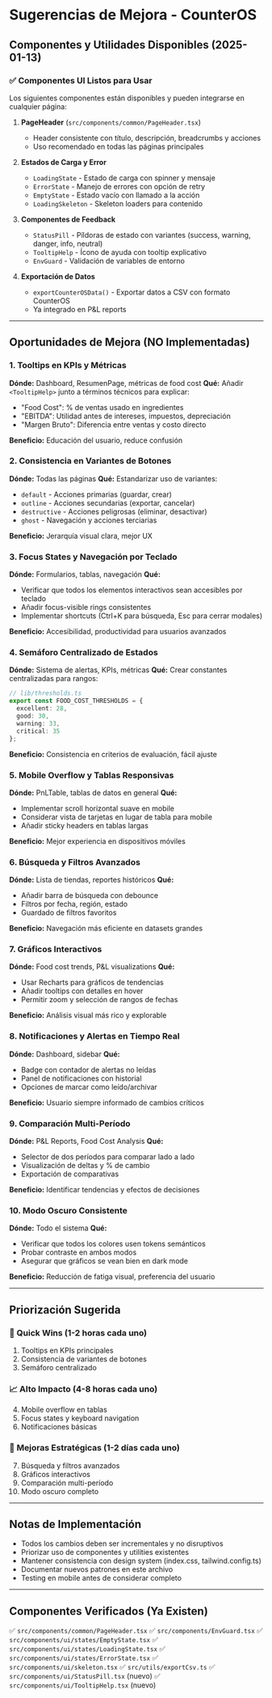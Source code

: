 # Sugerencias de Mejora - CounterOS

## Componentes y Utilidades Disponibles (2025-01-13)

### ✅ Componentes UI Listos para Usar
Los siguientes componentes están disponibles y pueden integrarse en cualquier página:

1. **PageHeader** (`src/components/common/PageHeader.tsx`)
   - Header consistente con título, descripción, breadcrumbs y acciones
   - Uso recomendado en todas las páginas principales

2. **Estados de Carga y Error**
   - `LoadingState` - Estado de carga con spinner y mensaje
   - `ErrorState` - Manejo de errores con opción de retry
   - `EmptyState` - Estado vacío con llamado a la acción
   - `LoadingSkeleton` - Skeleton loaders para contenido

3. **Componentes de Feedback**
   - `StatusPill` - Píldoras de estado con variantes (success, warning, danger, info, neutral)
   - `TooltipHelp` - Ícono de ayuda con tooltip explicativo
   - `EnvGuard` - Validación de variables de entorno

4. **Exportación de Datos**
   - `exportCounterOSData()` - Exportar datos a CSV con formato CounterOS
   - Ya integrado en P&L reports

---

## Oportunidades de Mejora (NO Implementadas)

### 1. Tooltips en KPIs y Métricas
**Dónde:** Dashboard, ResumenPage, métricas de food cost
**Qué:** Añadir `<TooltipHelp>` junto a términos técnicos para explicar:
- "Food Cost": % de ventas usado en ingredientes
- "EBITDA": Utilidad antes de intereses, impuestos, depreciación
- "Margen Bruto": Diferencia entre ventas y costo directo

**Beneficio:** Educación del usuario, reduce confusión

### 2. Consistencia en Variantes de Botones
**Dónde:** Todas las páginas
**Qué:** Estandarizar uso de variantes:
- `default` - Acciones primarias (guardar, crear)
- `outline` - Acciones secundarias (exportar, cancelar)
- `destructive` - Acciones peligrosas (eliminar, desactivar)
- `ghost` - Navegación y acciones terciarias

**Beneficio:** Jerarquía visual clara, mejor UX

### 3. Focus States y Navegación por Teclado
**Dónde:** Formularios, tablas, navegación
**Qué:** 
- Verificar que todos los elementos interactivos sean accesibles por teclado
- Añadir focus-visible rings consistentes
- Implementar shortcuts (Ctrl+K para búsqueda, Esc para cerrar modales)

**Beneficio:** Accesibilidad, productividad para usuarios avanzados

### 4. Semáforo Centralizado de Estados
**Dónde:** Sistema de alertas, KPIs, métricas
**Qué:** Crear constantes centralizadas para rangos:
```typescript
// lib/thresholds.ts
export const FOOD_COST_THRESHOLDS = {
  excellent: 28,
  good: 30,
  warning: 33,
  critical: 35
};
```

**Beneficio:** Consistencia en criterios de evaluación, fácil ajuste

### 5. Mobile Overflow y Tablas Responsivas
**Dónde:** PnLTable, tablas de datos en general
**Qué:** 
- Implementar scroll horizontal suave en mobile
- Considerar vista de tarjetas en lugar de tabla para mobile
- Añadir sticky headers en tablas largas

**Beneficio:** Mejor experiencia en dispositivos móviles

### 6. Búsqueda y Filtros Avanzados
**Dónde:** Lista de tiendas, reportes históricos
**Qué:**
- Añadir barra de búsqueda con debounce
- Filtros por fecha, región, estado
- Guardado de filtros favoritos

**Beneficio:** Navegación más eficiente en datasets grandes

### 7. Gráficos Interactivos
**Dónde:** Food cost trends, P&L visualizations
**Qué:**
- Usar Recharts para gráficos de tendencias
- Añadir tooltips con detalles en hover
- Permitir zoom y selección de rangos de fechas

**Beneficio:** Análisis visual más rico y explorable

### 8. Notificaciones y Alertas en Tiempo Real
**Dónde:** Dashboard, sidebar
**Qué:**
- Badge con contador de alertas no leídas
- Panel de notificaciones con historial
- Opciones de marcar como leído/archivar

**Beneficio:** Usuario siempre informado de cambios críticos

### 9. Comparación Multi-Período
**Dónde:** P&L Reports, Food Cost Analysis
**Qué:**
- Selector de dos períodos para comparar lado a lado
- Visualización de deltas y % de cambio
- Exportación de comparativas

**Beneficio:** Identificar tendencias y efectos de decisiones

### 10. Modo Oscuro Consistente
**Dónde:** Todo el sistema
**Qué:**
- Verificar que todos los colores usen tokens semánticos
- Probar contraste en ambos modos
- Asegurar que gráficos se vean bien en dark mode

**Beneficio:** Reducción de fatiga visual, preferencia del usuario

---

## Priorización Sugerida

### 🚀 Quick Wins (1-2 horas cada uno)
1. Tooltips en KPIs principales
2. Consistencia de variantes de botones
3. Semáforo centralizado

### 📈 Alto Impacto (4-8 horas cada uno)
4. Mobile overflow en tablas
5. Focus states y keyboard navigation
6. Notificaciones básicas

### 🎯 Mejoras Estratégicas (1-2 días cada uno)
7. Búsqueda y filtros avanzados
8. Gráficos interactivos
9. Comparación multi-período
10. Modo oscuro completo

---

## Notas de Implementación

- Todos los cambios deben ser incrementales y no disruptivos
- Priorizar uso de componentes y utilities existentes
- Mantener consistencia con design system (index.css, tailwind.config.ts)
- Documentar nuevos patrones en este archivo
- Testing en mobile antes de considerar completo

---

## Componentes Verificados (Ya Existen)

✅ `src/components/common/PageHeader.tsx`
✅ `src/components/EnvGuard.tsx`
✅ `src/components/ui/states/EmptyState.tsx`
✅ `src/components/ui/states/LoadingState.tsx`
✅ `src/components/ui/states/ErrorState.tsx`
✅ `src/components/ui/skeleton.tsx`
✅ `src/utils/exportCsv.ts`
✅ `src/components/ui/StatusPill.tsx` (nuevo)
✅ `src/components/ui/TooltipHelp.tsx` (nuevo)
